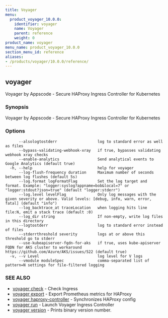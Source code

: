 ```yaml
---
title: Voyager
menu:
  product_voyager_10.0.0:
    identifier: voyager
    name: Voyager
    parent: reference
    weight: 0
product_name: voyager
menu_name: product_voyager_10.0.0
section_menu_id: reference
aliases:
- /products/voyager/10.0.0/reference/
---
```


## voyager

Voyager by Appscode - Secure HAProxy Ingress Controller for Kubernetes

### Synopsis

Voyager by Appscode - Secure HAProxy Ingress Controller for Kubernetes

### Options

```
      --alsologtostderr                  log to standard error as well as files
      --bypass-validating-webhook-xray   if true, bypasses validating webhook xray checks
      --enable-analytics                 Send analytical events to Google Analytics (default true)
  -h, --help                             help for voyager
      --log-flush-frequency duration     Maximum number of seconds between log flushes (default 5s)
      --log.format logFormatFlag         Set the log target and format. Example: "logger:syslog?appname=bob&local=7" or "logger:stdout?json=true" (default "logger:stderr")
      --log.level levelFlag              Only log messages with the given severity or above. Valid levels: [debug, info, warn, error, fatal] (default "info")
      --log_backtrace_at traceLocation   when logging hits line file:N, emit a stack trace (default :0)
      --log_dir string                   If non-empty, write log files in this directory
      --logtostderr                      log to standard error instead of files
      --stderrthreshold severity         logs at or above this threshold go to stderr
      --use-kubeapiserver-fqdn-for-aks   if true, uses kube-apiserver FQDN for AKS cluster to workaround https://github.com/Azure/AKS/issues/522 (default true)
  -v, --v Level                          log level for V logs
      --vmodule moduleSpec               comma-separated list of pattern=N settings for file-filtered logging
```

### SEE ALSO

* [voyager check](/products/voyager/10.0.0/reference/voyager_check)	 - Check Ingress
* [voyager export](/products/voyager/10.0.0/reference/voyager_export)	 - Export Prometheus metrics for HAProxy
* [voyager haproxy-controller](/products/voyager/10.0.0/reference/voyager_haproxy-controller)	 - Synchronizes HAProxy config
* [voyager run](/products/voyager/10.0.0/reference/voyager_run)	 - Launch Voyager Ingress Controller
* [voyager version](/products/voyager/10.0.0/reference/voyager_version)	 - Prints binary version number.

